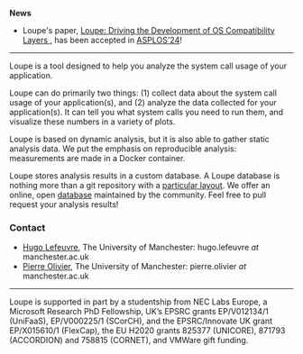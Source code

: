 **News**
- Loupe's paper, [Loupe: Driving the Development of OS Compatibility Layers
](https://arxiv.org/pdf/2309.15996.pdf), has been accepted in [ASPLOS'24](https://www.asplos-conference.org/asplos2024/)!

* * *

Loupe is a tool designed to help you analyze the system call usage of your application.

Loupe can do primarily two things: (1) collect data about the system call usage of your application(s), and (2) analyze the data collected for your application(s). It can tell you what system calls you need to run them, and visualize these numbers in a variety of plots.

Loupe is based on dynamic analysis, but it is also able to gather static analysis data. We put the emphasis on reproducible analysis: measurements are made in a Docker container.

Loupe stores analysis results in a custom database. A Loupe database is nothing more than a git repository with a [particular layout](https://github.com/unikraft/loupe/blob/staging/doc/DATABASE_FORMAT.md). We offer an online, open [database](https://github.com/unikraft/loupedb) maintained by the community. Feel free to pull request your analysis results!

### Contact

- [Hugo Lefeuvre](https://owl.eu.com/), The University of Manchester: hugo.lefeuvre *at* manchester.ac.uk
- [Pierre Olivier](https://sites.google.com/view/pierreolivier), The University of Manchester: pierre.olivier *at* manchester.ac.uk

* * *

Loupe is supported in part by a studentship from NEC Labs Europe, a Microsoft Research PhD Fellowship, UK’s EPSRC grants EP/V012134/1 (UniFaaS), EP/V000225/1 (SCorCH), and the EPSRC/Innovate UK grant EP/X015610/1 (FlexCap), the EU H2020 grants 825377 (UNICORE), 871793 (ACCORDION) and 758815 (CORNET), and VMWare gift funding.
